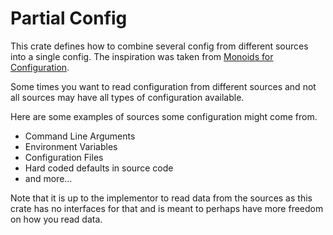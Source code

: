 # Partial Config
This crate defines how to combine several config from different sources into a single config. The inspiration was taken from [Monoids for Configuration](https://ertes.eu/tutorial/config-monoids.html).

Some times you want to read configuration from different sources and not all sources may have all types of configuration available.

Here are some examples of sources some configuration might come from.
* Command Line Arguments
* Environment Variables
* Configuration Files
* Hard coded defaults in source code
* and more...

Note that it is up to the implementor to read data from the sources as this crate has no interfaces for that and is meant to perhaps have more freedom on how you read data.

